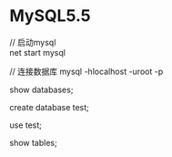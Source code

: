 # MySQL5.5  

// 启动mysql  
net start mysql  

// 连接数据库
mysql -hlocalhost -uroot -p

show databases; 

create database test;

use test;

show tables;
